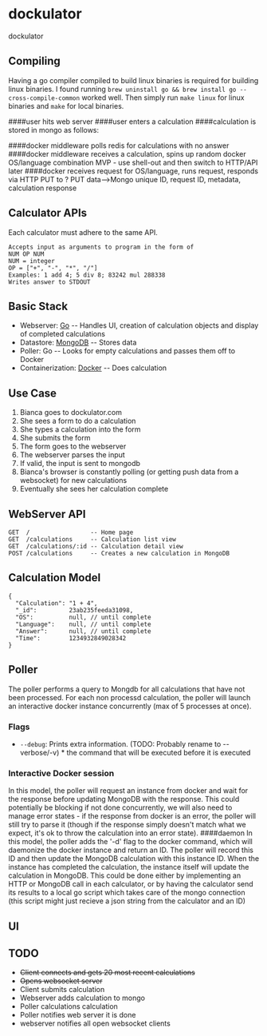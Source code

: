 dockulator
==========

dockulator

## Compiling

Having a go compiler compiled to build linux binaries is required for building linux binaries.
I found running `brew uninstall go && brew install go --cross-compile-common` worked well.
Then simply run `make linux` for linux binaries and `make` for local binaries.


####user hits web server
####user enters a calculation
####calculation is stored in mongo as follows:

####docker middleware polls redis for calculations with no answer
####docker middleware receives a calculation, spins up random docker OS/language combination
MVP - use shell-out and then switch to HTTP/API later
####docker receives request for OS/language, runs request, responds via HTTP PUT to ?
    PUT data-->Mongo unique ID, request ID, metadata, calculation response

## Calculator APIs

Each calculator must adhere to the same API.

    Accepts input as arguments to program in the form of
    NUM OP NUM
    NUM = integer
    OP = ["+", "-", "*", "/"]
    Examples: 1 add 4; 5 div 8; 83242 mul 288338
    Writes answer to STDOUT

## Basic Stack

* Webserver: [Go](http://golang.org) -- Handles UI, creation of calculation objects and display of completed calculations
* Datastore: [MongoDB](http://mongodb.org) -- Stores data
* Poller: Go -- Looks for empty calculations and passes them off to Docker
* Containerization: [Docker](http://docker.io) -- Does calculation

## Use Case

1. Bianca goes to dockulator.com
1. She sees a form to do a calculation
2. She types a calculation into the form
3. She submits the form
  1. The form goes to the webserver
  2. The webserver parses the input
  3. If valid, the input is sent to mongodb
4. Bianca's browser is constantly polling (or getting push data from a websocket) for new calculations
5. Eventually she sees her calculation complete

## WebServer API

    GET  /                 -- Home page
    GET  /calculations     -- Calculation list view
    GET  /calculations/:id -- Calculation detail view
    POST /calculations     -- Creates a new calculation in MongoDB


## Calculation Model

    {
      "Calculation": "1 + 4",
      "_id":         23ab235feeda31098,
      "OS":          null, // until complete
      "Language":    null, // until complete
      "Answer":      null, // until complete
      "Time":        1234932849028342
    }

## Poller

The poller performs a query to Mongdb for all calculations that have not been processed. 
For each non processd calculation, the poller will launch an interactive docker instance concurrently (max of 5 processes at once).

### Flags

* `--debug`: Prints extra information. (TODO: Probably rename to --verbose/-v)
        * the command that will be executed before it is executed

### Interactive Docker session
In this model, the poller will request an instance from docker and wait for the response before updating MongoDB with the response. This could potentially be blocking if not done concurrently, we will also need to manage error states - if the response from docker is an error, the poller will still try to parse it (though if the response simply doesn't match what we expect, it's ok to throw the calculation into an error state).
####daemon
In this model, the poller adds the '-d' flag to the docker command, which will daemonize the docker instance and return an ID. The poller will record this ID and then update the MongoDB calculation with this instance ID. When the instance has completed the calculation, the instance itself will update the calculation in MongoDB. This could be done either by implementing an HTTP or MongoDB call in each calculator, or by having the calculator send its results to a local go script which takes care of the mongo connection (this script might just recieve a json string from the calculator and an ID)

## UI


## TODO

* ~~Client connects and gets 20 most recent calculations~~
* ~~Opens websocket server~~
* Client submits calculation
* Webserver adds calculation to mongo
* Poller calculations calculation
* Poller notifies web server it is done
* webserver notifies all open websocket clients
